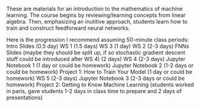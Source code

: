 These are materials for an introduction to the mathematics of machine learning. The course begins by reviewing/learning concepts from linear algebra. Then, emphasizing an inutitive approach, students learn how to train and construct feedforward neural networks. 

Here is the progression I recommend assuming 50-minute class periods:
  Intro Slides (0.5 day)
  WS 1 (1.5 days)
  WS 3 (1 day)
  WS 2 (2-3 days)
  FNNs Slides (maybe they should be split up, if so stochastic gradient descent stuff could be introduced after WS 4) (2 days)
  WS 4 (2-3 days)
  Jupyter Notebook 1 (1 day or could be homework)
  Jupyter Notebook 2 (1-2 days or could be homework)
  Project 1: How to Train Your Model (1 day or could be homework)
  WS 5 (2-3 days)
  Jupyter Notebook 3 (2-3 days or could be homework)
  Project 2: Getting to Know Machine Learning (students worked in paris, gave students 1-2 days in class time to prepare and 2 days of presentations)
  
